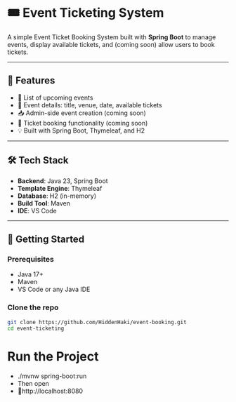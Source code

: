 # 🎟️ Event Ticketing System

A simple Event Ticket Booking System built with **Spring Boot** to manage events, display available tickets, and (coming soon) allow users to book tickets.

---

## 📌 Features

- 📝 List of upcoming events
- 📍 Event details: title, venue, date, available tickets
- 📥 Admin-side event creation (coming soon)
- 🎫 Ticket booking functionality (coming soon)
- 💡 Built with Spring Boot, Thymeleaf, and H2

---

## 🛠 Tech Stack

- **Backend**: Java 23, Spring Boot
- **Template Engine**: Thymeleaf
- **Database**: H2 (in-memory)
- **Build Tool**: Maven
- **IDE**: VS Code

---

## 🚀 Getting Started

### Prerequisites
- Java 17+
- Maven
- VS Code or any Java IDE

### Clone the repo
```bash
git clone https://github.com/HiddenHaki/event-booking.git
cd event-ticketing
```
# Run the Project
- ./mvnw spring-boot:run
- Then open
- 📍http://localhost:8080


